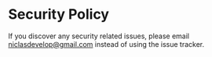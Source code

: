 # Security Policy

If you discover any security related issues, please email niclasdevelop@gmail.com instead of using the issue tracker.
